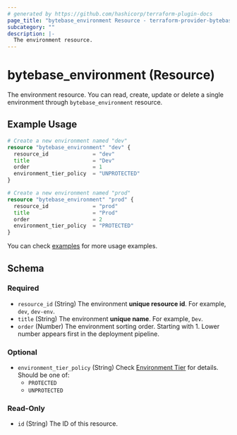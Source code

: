 ```yaml
---
# generated by https://github.com/hashicorp/terraform-plugin-docs
page_title: "bytebase_environment Resource - terraform-provider-bytebase"
subcategory: ""
description: |-
  The environment resource.
---
```


# bytebase_environment (Resource)

The environment resource. You can read, create, update or delete a single environment through `bytebase_environment` resource.

## Example Usage

```terraform
# Create a new environment named "dev"
resource "bytebase_environment" "dev" {
  resource_id              = "dev"
  title                    = "Dev"
  order                    = 1
  environment_tier_policy  = "UNPROTECTED"
}

# Create a new environment named "prod"
resource "bytebase_environment" "prod" {
  resource_id              = "prod"
  title                    = "Prod"
  order                    = 2
  environment_tier_policy  = "PROTECTED"
}
```

You can check [examples](https://github.com/bytebase/terraform-provider-bytebase/blob/main/examples/setup) for more usage examples.

<!-- schema generated by tfplugindocs -->

## Schema

### Required

- `resource_id` (String) The environment **unique resource id**. For example, `dev`, `dev-env`.
- `title` (String) The environment **unique name**. For example, `Dev`.
- `order` (Number) The environment sorting order. Starting with 1. Lower number appears first in the deployment pipeline.

### Optional

- `environment_tier_policy` (String) Check [Environment Tier](https://www.bytebase.com/docs/administration/environment-policy/tier) for details. Should be one of:
  - `PROTECTED`
  - `UNPROTECTED`

### Read-Only

- `id` (String) The ID of this resource.
